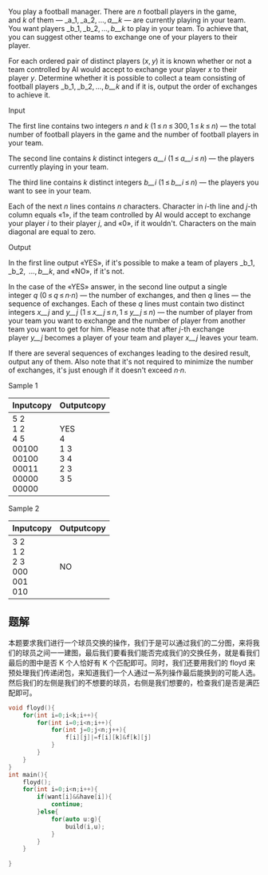 You play a football manager. There are _n_ football players in the game, and _k_ of them — _a_1, _a_2, ..., _a__k_ — are currently playing in your team. You want players _b_1, _b_2, ..., _b__k_ to play in your team. To achieve that, you can suggest other teams to exchange one of your players to their player.

For each ordered pair of distinct players (_x_, _y_) it is known whether or not a team controlled by AI would accept to exchange your player _x_ to their player _y_. Determine whether it is possible to collect a team consisting of football players _b_1, _b_2, ..., _b__k_ and if it is, output the order of exchanges to achieve it.

Input

The first line contains two integers _n_ and _k_ (1 ≤ _n_ ≤ 300, 1 ≤ _k_ ≤ _n_) — the total number of football players in the game and the number of football players in your team.

The second line contains _k_ distinct integers _a__i_ (1 ≤ _a__i_ ≤ _n_) — the players currently playing in your team.

The third line contains _k_ distinct integers _b__i_ (1 ≤ _b__i_ ≤ _n_) — the players you want to see in your team.

Each of the next _n_ lines contains _n_ characters. Character in _i_-th line and _j_-th column equals «1», if the team controlled by AI would accept to exchange your player _i_ to their player _j_, and «0», if it wouldn't. Characters on the main diagonal are equal to zero.

Output

In the first line output «YES», if it's possible to make a team of players _b_1, _b_2,  ..., _b__k_, and «NO», if it's not.

In the case of the «YES» answer, in the second line output a single integer _q_ (0 ≤ _q_ ≤ _n_·_n_) — the number of exchanges, and then _q_ lines — the sequence of exchanges. Each of these _q_ lines must contain two distinct integers _x__j_ and _y__j_ (1 ≤ _x__j_ ≤ _n_, 1 ≤ _y__j_ ≤ _n_) — the number of player from your team you want to exchange and the number of player from another team you want to get for him. Please note that after _j_-th exchange player _y__j_ becomes a player of your team and player _x__j_ leaves your team.

If there are several sequences of exchanges leading to the desired result, output any of them. Also note that it's not required to minimize the number of exchanges, it's just enough if it doesn't exceed _n_·_n_.

Sample 1

|Inputcopy|Outputcopy|
|---|---|
|5 2<br>1 2<br>4 5<br>00100<br>00100<br>00011<br>00000<br>00000|YES<br>4<br>1 3<br>3 4<br>2 3<br>3 5|

Sample 2

|Inputcopy|Outputcopy|
|---|---|
|3 2<br>1 2<br>2 3<br>000<br>001<br>010|NO|

## 题解
本题要求我们进行一个球员交换的操作，我们于是可以通过我们的二分图，来将我们的球员之间一一建图，最后我们要看我们能否完成我们的交换任务，就是看我们最后的图中是否 K 个人恰好有 K 个匹配即可。同时，我们还要用我们的 floyd 来预处理我们传递闭包，来知道我们一个人通过一系列操作最后能换到的可能人选。然后我们的左侧是我们的不想要的球员，右侧是我们想要的，检查我们是否是满匹配即可。
```cpp
void floyd(){
	for(int i=0;i<k;i++){
		for(int i=0;i<n;i++){
			for(int j=0;j<n;j++){
				f[i][j]|=f[i][k]&f[k][j]
			}
		}
	}
}
int main(){
	floyd();
	for(int i=0;i<n;i++){
		if(want[i]&&have[i]){
			continue;
		}else{
			for(auto u:g){
				build(i,u);
			}
		}
	}
	
}
```